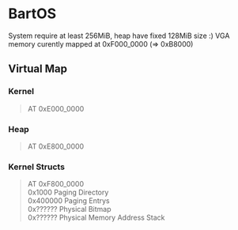 # BartOS

System require at least 256MiB, heap have fixed 128MiB size :)
VGA memory curently mapped at 0xF000_0000 (=> 0xB8000)

## Virtual Map
### Kernel
>AT 0xE000_0000 
### Heap 
>AT 0xE800_0000 
### Kernel Structs
>AT 0xF800_0000\
0x1000 Paging Directory\
0x400000 Paging Entrys\
0x?????? Physical Bitmap\
0x?????? Physical Memory Address Stack

